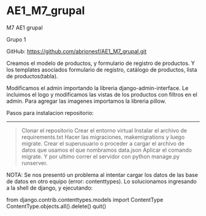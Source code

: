 # AE1_M7_grupal
M7 AE1 grupal

Grupo 1

GitHub: https://github.com/abrionesf/AE1_M7_grupal.git

Creamos el modelo de productos, y formulario de registro de productos. Y los templates asociados formulario de registro, catálogo de productos,
lista de productos(tabla). 

Modificamos el admin importando la libreria django-admin-interface. Le incluimos el logo y modificamos las vistas de los productos con filtros en el admin.
Para agregar las imagenes importamos la libreria pillow.

Pasos para instalacion repositorio:
***********************************

> Clonar el repositorio
> Crear el entorno virtual
> Instalar el archivo de requirements.txt
> Hacer las migraciones, makemigrations y luego migrate.
> Crear el superusuario o proceder a cargar el archivo de datos que usamos el que nombramos data.json
> Aplicar el comando migrate.
> Y por ultimo correr el servidor con python manage.py runserver.

NOTA: Se nos presentó un problema al intentar cargar los datos de las base de datos en otro equipo (error: contenttypes). Lo solucionamos ingresando a la shell
de django, y ejecutando:

from django.contrib.contenttypes.models import ContentType
ContentType.objects.all().delete()
quit()
